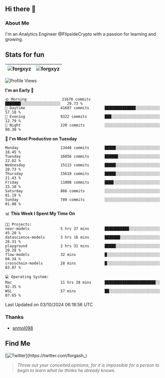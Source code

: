 ## Hi there 👋

### About Me

I'm an Analytics Engineer @FlipsideCrypto with a passion for learning and growing.
  
## Stats for fun

| <img align="center" src="https://github-readme-streak-stats.herokuapp.com/?user=forgxyz&theme=tokyonight" alt="forgxyz" /> | <img align="center" src="https://github-readme-stats.vercel.app/api?username=forgxyz&theme=tokyonight&show_icons=true" alt="forgxyz" /> |
| ------------- |------------- |


<!--START_SECTION:waka-->
![Profile Views](http://img.shields.io/badge/Profile%20Views-0-blue)

**I'm an Early 🐤** 

```text
🌞 Morning                21670 commits       ███████░░░░░░░░░░░░░░░░░░   29.73 % 
🌆 Daytime                41687 commits       ██████████████░░░░░░░░░░░   57.18 % 
🌃 Evening                9322 commits        ███░░░░░░░░░░░░░░░░░░░░░░   12.79 % 
🌙 Night                  220 commits         ░░░░░░░░░░░░░░░░░░░░░░░░░   00.30 % 
```
📅 **I'm Most Productive on Tuesday** 

```text
Monday                   13448 commits       █████░░░░░░░░░░░░░░░░░░░░   18.45 % 
Tuesday                  16056 commits       ██████░░░░░░░░░░░░░░░░░░░   22.02 % 
Wednesday                15113 commits       █████░░░░░░░░░░░░░░░░░░░░   20.73 % 
Thursday                 15619 commits       █████░░░░░░░░░░░░░░░░░░░░   21.43 % 
Friday                   11008 commits       ████░░░░░░░░░░░░░░░░░░░░░   15.10 % 
Saturday                 866 commits         ░░░░░░░░░░░░░░░░░░░░░░░░░   01.19 % 
Sunday                   789 commits         ░░░░░░░░░░░░░░░░░░░░░░░░░   01.08 % 
```


📊 **This Week I Spent My Time On** 

```text
🐱‍💻 Projects: 
near-models              5 hrs 37 mins       ███████████░░░░░░░░░░░░░░   45.20 % 
datascience-models       3 hrs 16 mins       ███████░░░░░░░░░░░░░░░░░░   26.31 % 
playground               2 hrs 31 mins       █████░░░░░░░░░░░░░░░░░░░░   20.28 % 
flow-models              32 mins             █░░░░░░░░░░░░░░░░░░░░░░░░   04.34 % 
crosschain-models        28 mins             █░░░░░░░░░░░░░░░░░░░░░░░░   03.87 % 

💻 Operating System: 
Mac                      11 hrs 28 mins      ███████████████████████░░   92.35 % 
WSL                      57 mins             ██░░░░░░░░░░░░░░░░░░░░░░░   07.65 % 
```


 Last Updated on 03/10/2024 06:18:56 UTC
<!--END_SECTION:waka-->

### Thanks
 - [anmol098](https://github.com/anmol098/waka-readme-stats/)
  
## Find Me
[![Twitter](https://img.shields.io/twitter/url/https/twitter.com/forgash_.svg?style=social&label=Follow%20%40forgash_)](https://twitter.com/forgash_)


> *Throw out your conceited opinions, for it is impossible for a person to begin to learn what he thinks he already knows.* 
